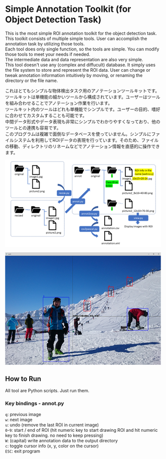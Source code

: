 # Simple Annotation Toolkit (for Object Detection Task)
This is the most simple ROI annotation toolkit for the object detection task. This toolkit consists of multiple simple tools. User can accomplish the annotation task by utilizing those tools.  
Each tool does only single function, so the tools are simple. You can modify those tools to meet your needs if needed.  
The intermediate data and data representation are also very simple.  
This tool doesn't use any (complex and diffucult) database. It simply uses the file system to store and represent the ROI data. User can change or tweak annotation information intuitively by moving, or renaming the directory or the file name.  

これはとてもシンプルな物体検出タスク用のアノテーションツールキットです。ツールキットは単機能の細かいツールから構成されています。ユーザーはツールを組み合わせることでアノテーション作業を行います。  
ツールキット内のツールはどれも単機能でシンプルです。ユーザーの目的、嗜好に合わせてカスタムすることも可能です。  
中間データ形式やデータ表現も非常にシンプルでわかりやすくなっており、他のツールとの連携も容易です。  
このプログラムは複雑で面倒なデータベースを使っていません。シンプルにファイルシステムを利用してROIデータの表現を行っています。そのため、ファイルの移動、ディレクトリのリネームなどでアノテーション情報を直感的に操作できます。  

![work-flow](./resources/work-flow.png)

![annot](./resources/annot.png)

## How to Run

All tool are Python scripts. Just run them.

### Key bindings - annot.py  
`q`: previous image  
`w`: next image  
`u`: undo (remove the last ROI in current image)  
`0`-`9`: start / end of ROI (hit numeric key to start drawing ROI and hit numeric key to finish drawing. no need to keep pressing)  
`W`: (capital) write annotation data to the output directory  
`c`: toggle cursor info (x, y, color on the cursor)  
`ESC`: exit program  
